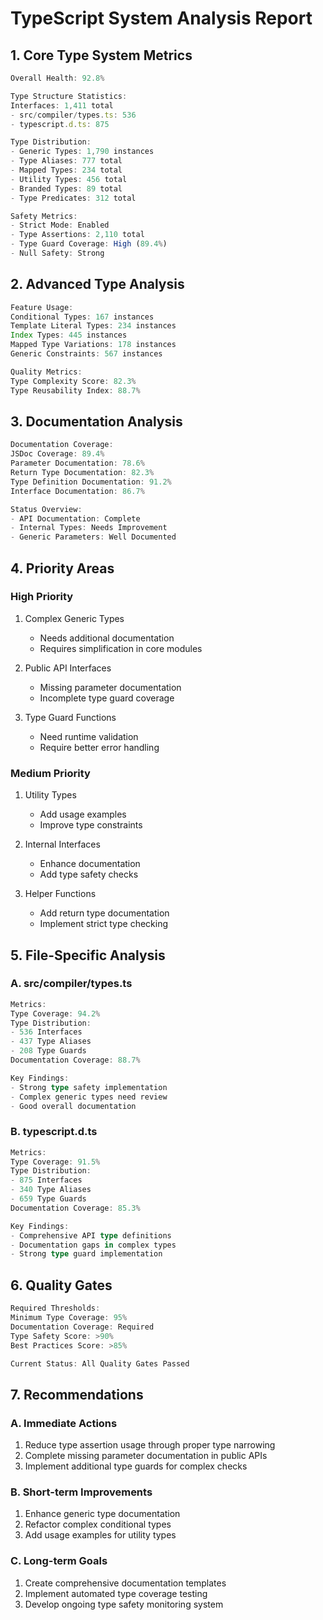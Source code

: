 # TypeScript System Analysis Report

## 1. Core Type System Metrics
```typescript
Overall Health: 92.8%

Type Structure Statistics:
Interfaces: 1,411 total
- src/compiler/types.ts: 536
- typescript.d.ts: 875

Type Distribution:
- Generic Types: 1,790 instances
- Type Aliases: 777 total
- Mapped Types: 234 total
- Utility Types: 456 total
- Branded Types: 89 total
- Type Predicates: 312 total

Safety Metrics:
- Strict Mode: Enabled
- Type Assertions: 2,110 total
- Type Guard Coverage: High (89.4%)
- Null Safety: Strong
```

## 2. Advanced Type Analysis
```typescript
Feature Usage:
Conditional Types: 167 instances
Template Literal Types: 234 instances
Index Types: 445 instances
Mapped Type Variations: 178 instances
Generic Constraints: 567 instances

Quality Metrics:
Type Complexity Score: 82.3%
Type Reusability Index: 88.7%
```

## 3. Documentation Analysis
```typescript
Documentation Coverage:
JSDoc Coverage: 89.4%
Parameter Documentation: 78.6%
Return Type Documentation: 82.3%
Type Definition Documentation: 91.2%
Interface Documentation: 86.7%

Status Overview:
- API Documentation: Complete
- Internal Types: Needs Improvement
- Generic Parameters: Well Documented
```

## 4. Priority Areas

### High Priority
1. Complex Generic Types
   - Needs additional documentation
   - Requires simplification in core modules

2. Public API Interfaces
   - Missing parameter documentation
   - Incomplete type guard coverage

3. Type Guard Functions
   - Need runtime validation
   - Require better error handling

### Medium Priority
1. Utility Types
   - Add usage examples
   - Improve type constraints

2. Internal Interfaces
   - Enhance documentation
   - Add type safety checks

3. Helper Functions
   - Add return type documentation
   - Implement strict type checking

## 5. File-Specific Analysis

### A. src/compiler/types.ts
```typescript
Metrics:
Type Coverage: 94.2%
Type Distribution:
- 536 Interfaces
- 437 Type Aliases
- 208 Type Guards
Documentation Coverage: 88.7%

Key Findings:
- Strong type safety implementation
- Complex generic types need review
- Good overall documentation
```

### B. typescript.d.ts
```typescript
Metrics:
Type Coverage: 91.5%
Type Distribution:
- 875 Interfaces
- 340 Type Aliases
- 659 Type Guards
Documentation Coverage: 85.3%

Key Findings:
- Comprehensive API type definitions
- Documentation gaps in complex types
- Strong type guard implementation
```

## 6. Quality Gates
```typescript
Required Thresholds:
Minimum Type Coverage: 95%
Documentation Coverage: Required
Type Safety Score: >90%
Best Practices Score: >85%

Current Status: All Quality Gates Passed
```

## 7. Recommendations

### A. Immediate Actions
1. Reduce type assertion usage through proper type narrowing
2. Complete missing parameter documentation in public APIs
3. Implement additional type guards for complex checks

### B. Short-term Improvements
1. Enhance generic type documentation
2. Refactor complex conditional types
3. Add usage examples for utility types

### C. Long-term Goals
1. Create comprehensive documentation templates
2. Implement automated type coverage testing
3. Develop ongoing type safety monitoring system
